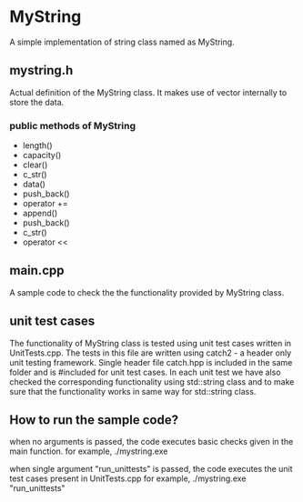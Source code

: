 # MyString
A simple implementation of string class named as MyString.

## mystring.h
Actual definition of the MyString class.
It makes use of vector<char> internally to store the data.

### public methods of MyString

- length()
- capacity()
- clear()
- c_str()
- data()
- push_back()
- operator +=
- append()
- push_back()
- c_str()
- operator <<

## main.cpp
A sample code to check the the functionality provided by MyString class.

## unit test cases
The functionality of MyString class is tested using unit test cases written in UnitTests.cpp.
The tests in this file are written using catch2 - a header only unit testing framework.
Single header file catch.hpp is included in the same folder and is #included for unit test cases.
In each unit test we have also checked the corresponding functionality using std::string class and to 
make sure that the functionality works in same way for std::string class.

## How to run the sample code?
when no arguments is passed, the code executes basic checks given in the main function.
for example,
./mystring.exe

when single argument "run_unittests" is passed, the code executes the unit test cases present in UnitTests.cpp
for example,
./mystring.exe "run_unittests"



